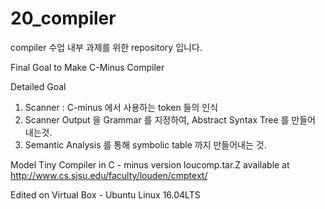 # 20_compiler
compiler 수업 내부 과제를 위한 repository 입니다.

Final Goal
to Make C-Minus Compiler

Detailed Goal
1. Scanner : C-minus 에서 사용하는 token 들의 인식
2. Scanner Output 을 Grammar 를 지정하여, Abstract Syntax Tree 를 만들어 내는것.
3. Semantic Analysis 를 통해 symbolic table 까지 만들어내는 것.

Model
Tiny Compiler in C - minus version
loucomp.tar.Z available at http://www.cs.sjsu.edu/faculty/louden/cmptext/

Edited on
Virtual Box - Ubuntu Linux 16.04LTS
